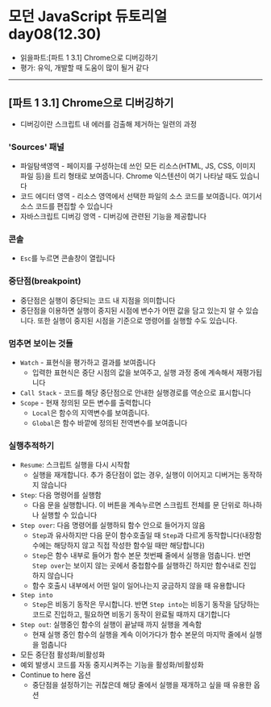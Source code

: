 # 모던 JavaScript 듀토리얼 day08(12.30)

- 읽을파트:[파트 1 3.1] Chrome으로 디버깅하기
- 평가: 유익, 개발할 때 도움이 많이 될거 같다

---

## [파트 1 3.1] Chrome으로 디버깅하기

- 디버깅이란 스크립트 내 에러를 검출해 제거하는 일련의 과정

### 'Sources' 패널

- 파일탐색영역 - 페이지를 구성하는데 쓰인 모든 리소스(HTML, JS, CSS, 이미지 파일 등)을 트리 형태로 보여줍니다. Chrome 익스텐션이 여기 나타날 때도 있습니다
- 코드 에디터 영역 - 리소스 영역에서 선택한 파일의 소스 코드를 보여줍니다. 여기서 소스 코드를 편집할 수 있습니다
- 자바스크립트 디버깅 영역 - 디버깅에 관련된 기능을 제공합니다

### 콘솔

- `Esc`를 누르면 콘솔창이 열립니다

### 중단점(breakpoint)

- 중단점은 실행이 중단되는 코드 내 지점을 의미합니다
- 중단점을 이용하면 실행이 중지된 시점에 변수가 어떤 값을 담고 있는지 알 수 있습니다. 또한 실행이 중지된 시점을 기준으로 명령어를 실행할 수도 있습니다.

### 멈추면 보이는 것들

- `Watch` - 표현식을 평가하고 결과를 보여줍니다
  - 입력한 표현식은 중단 시점의 값을 보여주고, 실행 과정 중에 계속해서 재평가됩니다
- `Call Stack` - 코드를 해당 중단점으로 안내한 실행경로를 역순으로 표시합니다
- `Scope` - 현재 정의된 모든 변수를 출력합니다
  - `Local`은 함수의 지역변수를 보여줍니다.
  - `Global`은 함수 바깥에 정의된 전역변수를 보여줍니다

### 실행추적하기

- `Resume`: 스크립트 실행을 다시 시작함
  - 실행을 재개합니다. 추가 중단점이 없는 경우, 실행이 이어지고 디버거는 동작하지 않습니다
- `Step`: 다음 명령어를 실행함
  - 다음 문을 실행합니다. 이 버튼을 계속누르면 스크립트 전체를 문 단위로 하나하나 실행할 수 있습니다
- `Step over`: 다음 명령어를 실행하되 함수 안으로 들어가지 않음
  - `Step`과 유사하지만 다음 문이 함수호출일 때 `Step`과 다르게 동작합니다(내장함수에는 해당하지 않고 직접 작성한 함수일 때만 해당합니다)
  - `Step`은 함수 내부로 들어가 함수 본문 첫번째 줄에서 실행을 멈춥니다. 반면 `Step over`는 보이지 않는 곳에서 중첩함수를 실행하긴 하지만 함수내로 진입하지 않습니다
  - 함수 호출시 내부에서 어떤 일이 일어나는지 궁금하지 않을 때 유용합니다
- `Step into`
  - `Step`은 비동기 동작은 무시합니다. 반면 `Step into`는 비동기 동작을 담당하는 코드로 진입하고, 필요하면 비동기 동작이 완료될 때까지 대기합니다
- `Step out`: 실행중인 함수의 실행이 끝날때 까지 실행을 계속함
  - 현재 실행 중인 함수의 실행을 계속 이어가다가 함수 본문의 마지막 줄에서 실행을 멈춥니다
- 모든 중단점 활성화/비활성화
- 예외 발생시 코드를 자동 중지시켜주는 기능을 활성화/비활성화
- Continue to here 옵션
  - 중단점을 설정하기는 귀찮은데 해당 줄에서 실행을 재개하고 싶을 때 유용한 옵션
